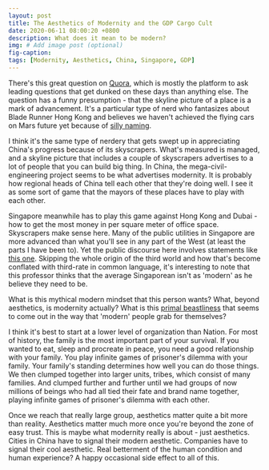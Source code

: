 ```yaml
---
layout: post
title: The Aesthetics of Modernity and the GDP Cargo Cult 
date: 2020-06-11 08:00:20 +0800
description: What does it mean to be modern?
img: # Add image post (optional)
fig-caption: 
tags: [Modernity, Aesthetics, China, Singapore, GDP]
---
```


There's this great question on [Quora](https://www.quora.com/Why-doesnt-the-USA-look-like-the-largest-economy-in-the-world-when-I-travel-there-Chinas-top-cities-look-even-more-advanced-than-American), which is mostly the platform to ask leading questions that get dunked on these days than anything else. The question has a funny presumption - that the skyline picture of a place is a mark of advancement. It's a particular type of nerd who fantasizes about Blade Runner Hong Kong and believes we haven't achieved the flying cars on Mars future yet because of [silly naming](https://twitter.com/MimeticValue/status/1260252691902726153?s=20).

I think it's the same type of nerdery that gets swept up in appreciating China's progress because of its skyscrapers. What's measured is managed, and a skyline picture that includes a couple of skyscrapers advertises to a lot of people that you can build big thing. In China, the mega-civil-engineering project seems to be what advertises modernity. It is probably how regional heads of China tell each other that they're doing well. I see it as some sort of game that the mayors of these places have to play with each other.

Singapore meanwhile has to play this game against Hong Kong and Dubai - how to get the most money in per square meter of office space. Skyscrapers make sense here. Many of the public utilities in Singapore are more advanced than what you'll see in any part of the West (at least the parts I have been to). Yet the public discourse here involves statements like [this one](https://www.straitstimes.com/singapore/tommy-koh-laments-that-singapore-is-a-first-world-country-with-third-world-citizens). Skipping the whole origin of the third world and how that's become conflated with third-rate in common language, it's interesting to note that this professor thinks that the average Singaporean isn't as 'modern' as he believe they need to be.

What is this mythical modern mindset that this person wants? What, beyond aesthetics, is modernity actually? What is this [primal beastliness](https://en.wikipedia.org/wiki/Veneer_theory) that seems to come out in the way that 'modern' people grab for themselves?

I think it's best to start at a lower level of organization than Nation. For most of history, the family is the most important part of your survival. If you wanted to eat, sleep and procreate in peace, you need a good relationship with your family. You play infinite games of prisoner's dilemma with your family. Your family's standing determines how well you can do those things. We then clumped together into larger units, tribes, which consist of many families. And clumped further and further until we had groups of now millions of beings who had all tied their fate and brand name together, playing infinite games of prisoner's dilemma with each other.

Once we reach that really large group, aesthetics matter quite a bit more than reality. Aesthetics matter much more once you're beyond the zone of easy trust. This is maybe what modernity really is about - just aesthetics. Cities in China have to signal their modern aesthetic. Companies have to signal their cool aesthetic. Real betterment of the human condition and human experience? A happy occasional side effect to all of this.
